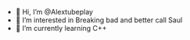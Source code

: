 - 👋 Hi, I’m @Alextubeplay
- 👀 I’m interested in Breaking bad and better call Saul
- 🌱 I’m currently learning С++
<!---
Alextubeplay/Alextubeplay is a ✨ special ✨ repository because its `README.md` (this file) appears on your GitHub profile.
You can click the Preview link to take a look at your changes.
--->
